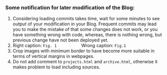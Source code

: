 ### Some notification for later modification of the Blog:

1. Considering loading commits takes time, wait for some minutes to see output of your modification in your Blog. Frequent commits may lead you to make the mistake
of that some changes does not work, or you have something wrong with code, whereas, there is nothing wrong, but previous change have not been deployed yet.
2. Right caption: `Fig. 1`  &emsp;&emsp;&emsp;&emsp;&emsp; Wrong caption: `Fig.1`
3. Crop images with minimum border to have become more suitable in terms of vertical margins in webpages.
4. Do not add comment to `projects.html` and `archive.html`, otherwise it makes problem to load including sources.
